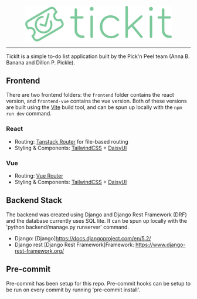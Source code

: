 <p align="center">
<img alt="tickit" src="docs/assets/logo-transparent.png" width="400">
</p>

---

TickIt is a simple to-do list application built by the Pick'n Peel team (Anna B. Banana and Dillon P. Pickle).

## Frontend

There are two frontend folders: the `frontend` folder contains the react version, and `frontend-vue` contains the vue version. Both of these versions are built using the [Vite](https://vite.dev) build tool, and can be spun up locally with the `npm run dev` command.

### React

- Routing: [Tanstack Router](https://tanstack.com/router/latest) for file-based routing
- Styling & Components: [TailwindCSS](https://tailwindcss.com) + [DaisyUI](daisyui.com)

### Vue

- Routing: [Vue Router](https://router.vuejs.org)
- Styling & Components: [TailwindCSS](https://tailwindcss.com) + [DaisyUI](daisyui.com)

## Backend Stack

The backend was created using Django and Django Rest Framework (DRF) and the database currently uses SQL lite. It can be spun up locally with the 'python backend/manage.py runserver' command.

- Django: [Django]https://docs.djangoproject.com/en/5.2/
- Django rest [Django Rest Framework]Framework: https://www.django-rest-framework.org/

## Pre-commit

Pre-commit has been setup for this repo. Pre-commit hooks can be setup to be run on every commit by running 'pre-commit install'.
